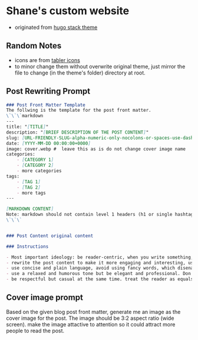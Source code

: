 # Shane's custom website

- originated from [hugo stack theme](https://stack.example.com/)

## Random Notes

- icons are from [tabler icons](https://tabler.io/icons)
- to minor change them without overwrite original theme, just mirror the file to change (in the theme's folder) directory at root.

## Post Rewriting Prompt

```markdown
### Post Front Matter Template
The follwing is the template for the post front matter.
\`\`\`markdown
---
title: "[TITLE]"
description: "[BRIEF DESCRIPTION OF THE POST CONTENT]"
slug: [URL-FRIENDLY-SLUG-alpha-numeric-only-nocolons-or-spaces-use-dash-instead]
date: [YYYY-MM-DD 00:00:00+0000]
image: cover.webp #  leave this as is do not change cover image name
categories:
    - [CATEGORY 1]
    - [CATEGORY 2]
    - more categories
tags:
    - [TAG 1]
    - [TAG 2]
    - more tags
---

[MARKDOWN CONTENT]
Note: markdown should not contain level 1 headers (h1 or single hashtag # titles sinces its already defined in the front matter)
\`\`\`


### Post Content original content

### Instructions

- Most important ideology: be reader-centric, when you write something, always assume you are writing for a real person. Consider what is this person thinking right now? what would confuse this person? What would be the question raised by this person at this point?
- rewrite the post content to make it more engaging and interesting, use plenty examples so reader can understand the content better, and trigger reader's natural curiosity.
- use concise and plain language, avoid using fancy words, which disenages human to read.
- use a relaxed and humorous tone but be elegant and professional. Don't try to be fake enthusiastic -- be genuine instead. Reader will know you the writer is truely excited about this when they see hints about deep thoughts and open questions (active engagement and ownership reveals true passion) while something like "Wow, this is amazing!" is just fake enthusiasm and no reader want to read that stuff. 
- be respectful but casual at the same time. treat the reader as equals and a friend.

```

## Cover image prompt

Based on the given blog post front matter, generate me an image as the cover image for the post.
The image should be 3:2 aspect ratio (wide screen). make the image attactive to attention so it could attract more people to read the post.
